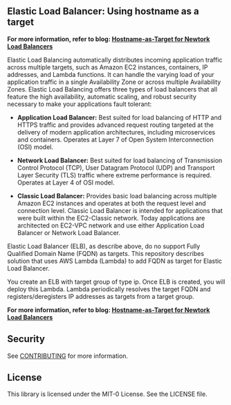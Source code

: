 ## Elastic Load Balancer: Using hostname as a target

**For more information, refer to blog: [Hostname-as-Target for Newtork Load Balancers](https://aws.amazon.com/blogs/networking-and-content-delivery/hostname-as-target-for-network-load-balancers/)**

Elastic Load Balancing automatically distributes incoming application traffic across multiple targets, such as Amazon EC2 instances, containers, IP addresses, and Lambda functions. It can handle the varying load of your application traffic in a single Availability Zone or across multiple Availability Zones. Elastic Load Balancing offers three types of load balancers that all feature the high availability, automatic scaling, and robust security necessary to make your applications fault tolerant:

* **Application Load Balancer:** Best suited for load balancing of HTTP and HTTPS traffic and provides advanced request routing targeted at the delivery of modern application architectures, including microservices and containers. Operates at Layer 7 of Open System Interconnection (OSI) model.

* **Network Load Balancer:** Best suited for load balancing of Transmission Control Protocol (TCP), User Datagram Protocol (UDP) and Transport Layer Security (TLS) traffic where extreme performance is required. Operates at Layer 4 of OSI model.

* **Classic Load Balancer:** Provides basic load balancing across multiple Amazon EC2 instances and operates at both the request level and connection level. Classic Load Balancer is intended for applications that were built within the EC2-Classic network. Today applications are architected on EC2-VPC network and use either Application Load Balancer or Network Load Balancer.

Elastic Load Balancer (ELB), as describe above, do no support Fully Qualified Domain Name (FQDN) as targets. This repository describes solution that uses AWS Lambda (Lambda) to add FQDN as target for Elastic Load Balancer.

You create an ELB with target group of type ip. Once ELB is created, you will deploy this Lambda. Lambda periodically resolves the target FQDN and registers/deregisters IP addresses as targets from a target group.

**For more information, refer to blog: [Hostname-as-Target for Newtork Load Balancers](https://aws.amazon.com/blogs/networking-and-content-delivery/hostname-as-target-for-network-load-balancers/)**

## Security

See [CONTRIBUTING](CONTRIBUTING.md#security-issue-notifications) for more information.

## License

This library is licensed under the MIT-0 License. See the LICENSE file.

